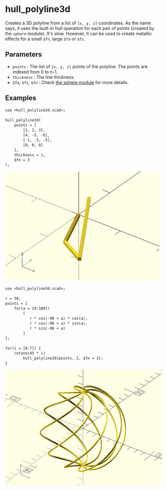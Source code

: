# hull_polyline3d

Creates a 3D polyline from a list of `[x, y, z]` coordinates. As the name says, it uses the built-in hull operation for each pair of points (created by the `sphere` module). It's slow. However, it can be used to create metallic effects for a small `$fn`, large `$fa` or `$fs`.

## Parameters

- `points` : The list of `[x, y, z]` points of the polyline. The points are indexed from 0 to n-1.
- `thickness` : The line thickness.
- `$fa`, `$fs`, `$fn` : Check [the sphere module](https://en.wikibooks.org/wiki/OpenSCAD_User_Manual/Primitive_Solids#sphere) for more details.

## Examples

    use <hull_polyline3d.scad>;

	hull_polyline3d(
	    points = [
	        [1, 2, 3], 
	        [4, -5, -6], 
	        [-1, -3, -5], 
	        [0, 0, 0]
	    ], 
	    thickness = 1, 
	    $fn = 3
	);

![polyline3d](images/lib2x-hull_polyline3d-1.JPG)

    use <hull_polyline3d.scad>;
    
	r = 50;
	points = [
	    for(a = [0:180]) 
	        [
	           r * cos(-90 + a) * cos(a), 
	           r * cos(-90 + a) * sin(a), 
	           r * sin(-90 + a)
	        ]
	];
	
	for(i = [0:7]) {
	    rotate(45 * i) 
	        hull_polyline3d(points, 2, $fn = 3);
	}

![polyline3d](images/lib2x-hull_polyline3d-2.JPG)
